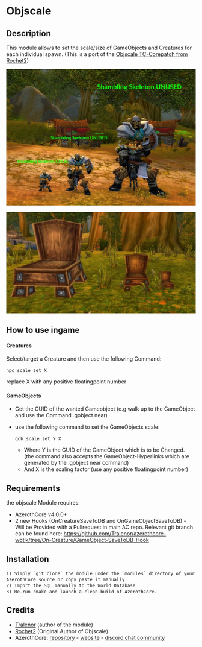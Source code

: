# Objscale

## Description

This module allows to set the scale/size of GameObjects and Creatures for each individual spawn. (This is a port of the [Objscale TC-Corepatch from Rochet2](https://github.com/Rochet2/TrinityCore/tree/objscale_3.3.5/src/server/scripts/Custom/objscale))

![exampleCreature](exampleCreature.JPG)

![exampleGameObject](exampleGameObject.JPG)


## How to use ingame

#### Creatures

Select/target a Creature and then use the following Command: 

```
npc_scale set X
```

replace X with any positive floatingpoint number

#### GameObjects

* Get the GUID of the wanted Gameobject (e.g walk up to the GameObject and use the Command .gobject near)

* use the following command to set the GameObjects scale: 

  ```
  gob_scale set Y X
  ```

  * Where Y is the GUID of the GameObject which is to be Changed. (the command also accepts the GameObject-Hyperlinks which are generated by the .gobject near command)
  * And X is the scaling factor (use any positive floatingpoint number)

  


## Requirements

the objscale Module requires:

- AzerothCore v4.0.0+
- 2 new Hooks (OnCreatureSaveToDB and OnGameObjectSaveToDB) - Will be Provided with a Pullrequest in main AC repo. Relevant git branch can be found here: https://github.com/Tralenor/azerothcore-wotlk/tree/On-Creature/GameObject-SaveToDB-Hook


## Installation

```
1) Simply `git clone` the module under the `modules` directory of your AzerothCore source or copy paste it manually.
2) Import the SQL manually to the World Database
3) Re-run cmake and launch a clean build of AzerothCore.
```




## Credits

* [Tralenor](https://github.com/Tralenor) (author of the module)
* [Rochet2](https://github.com/Rochet2) (Original Author of Objscale)
* AzerothCore: [repository](https://github.com/azerothcore) - [website](http://azerothcore.org/) - [discord chat community](https://discord.gg/PaqQRkd)
